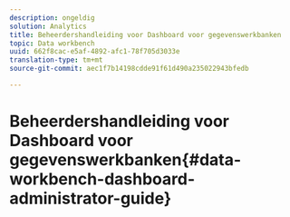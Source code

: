 ```yaml
---
description: ongeldig
solution: Analytics
title: Beheerdershandleiding voor Dashboard voor gegevenswerkbanken
topic: Data workbench
uuid: 662f8cac-e5af-4892-afc1-78f705d3033e
translation-type: tm+mt
source-git-commit: aec1f7b14198cdde91f61d490a235022943bfedb

---
```



# Beheerdershandleiding voor Dashboard voor gegevenswerkbanken{#data-workbench-dashboard-administrator-guide}

